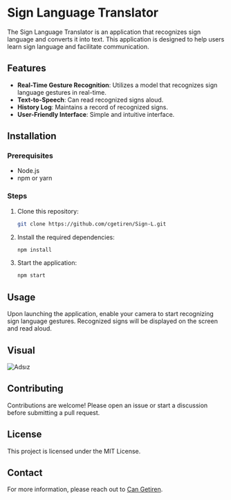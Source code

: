 # Sign Language Translator

The Sign Language Translator is an application that recognizes sign language and converts it into text. This application is designed to help users learn sign language and facilitate communication.

## Features

- **Real-Time Gesture Recognition**: Utilizes a model that recognizes sign language gestures in real-time.
- **Text-to-Speech**: Can read recognized signs aloud.
- **History Log**: Maintains a record of recognized signs.
- **User-Friendly Interface**: Simple and intuitive interface.

## Installation

### Prerequisites

- Node.js
- npm or yarn

### Steps

1. Clone this repository:
   ```bash
   git clone https://github.com/cgetiren/Sign-L.git
   ```

2. Install the required dependencies:
   ```bash
   npm install
   ```

3. Start the application:
   ```bash
   npm start
   ```

## Usage

Upon launching the application, enable your camera to start recognizing sign language gestures. Recognized signs will be displayed on the screen and read aloud.

## Visual

![Adsız](https://github.com/user-attachments/assets/07eea614-dfd9-49da-b7bc-71950097b50a)

## Contributing

Contributions are welcome! Please open an issue or start a discussion before submitting a pull request.

## License

This project is licensed under the MIT License.

## Contact

For more information, please reach out to [Can Getiren](https://github.com/cgetiren/).
